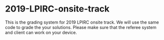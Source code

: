 # 2019-LPIRC-onsite-track
This is the grading system for 2019 LPIRC onsite track. We will use the same code to grade the your solutions. Please make
 sure that the referee system and client can work on your device.
